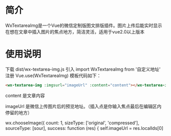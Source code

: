 # 简介

WxTextareaImg是一个Vue的微信定制版图文排版插件。图片上传后能实时显示在想在文章中插入图片的焦点地方，简洁灵活，适用于vue2.0以上版本




# 使用说明
下载
dist/wx-textarea-img.js
引入
import WxTextareaImg from '自定义地址'
注册
Vue.use(WxTextareaImg)
模板代码如下：

```html
<wx-textarea-img :imgsurl="imageUrl" :content="content"></wx-textarea-img>
```
content  是文章内容

imageUrl  是微信上传图片后的预览地址。（插入点是你输入焦点最后在编辑区内停留的地方）

wx.chooseImage({
    count: 1,
    sizeType: ['original', 'compressed'],
    sourceType: [sour],
    success: function (res) {
        self.imageUrl = res.localIds[0]
